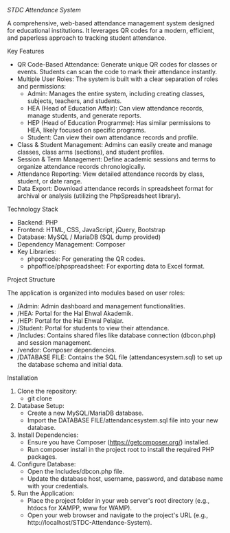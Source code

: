 *STDC Attendance System*

  A comprehensive, web-based attendance management system designed for educational
  institutions. It leverages QR codes for a modern, efficient, and paperless approach to
  tracking student attendance.

  Key Features

   * QR Code-Based Attendance: Generate unique QR codes for classes or events. Students can
     scan the code to mark their attendance instantly.
   * Multiple User Roles: The system is built with a clear separation of roles and
     permissions:
       * Admin: Manages the entire system, including creating classes, subjects, teachers,
         and students.
       * HEA (Head of Education Affair): Can view attendance records, manage students, and
         generate reports.
       * HEP (Head of Education Programme): Has similar permissions to HEA, likely focused on
         specific programs.
       * Student: Can view their own attendance records and profile.
   * Class & Student Management: Admins can easily create and manage classes, class arms
     (sections), and student profiles.
   * Session & Term Management: Define academic sessions and terms to organize attendance
     records chronologically.
   * Attendance Reporting: View detailed attendance records by class, student, or date range.
   * Data Export: Download attendance records in spreadsheet format for archival or analysis
     (utilizing the PhpSpreadsheet library).

  Technology Stack


   * Backend: PHP
   * Frontend: HTML, CSS, JavaScript, jQuery, Bootstrap
   * Database: MySQL / MariaDB (SQL dump provided)
   * Dependency Management: Composer
   * Key Libraries:
       * phpqrcode: For generating the QR codes.
       * phpoffice/phpspreadsheet: For exporting data to Excel format.

  Project Structure

  The application is organized into modules based on user roles:


   * /Admin: Admin dashboard and management functionalities.
   * /HEA: Portal for the Hal Ehwal Akademik.
   * /HEP: Portal for the Hal Ehwal Pelajar.
   * /Student: Portal for students to view their attendance.
   * /Includes: Contains shared files like database connection (dbcon.php) and session
     management.
   * /vendor: Composer dependencies.
   * /DATABASE FILE: Contains the SQL file (attendancesystem.sql) to set up the database
     schema and initial data.

  Installation

   1. Clone the repository:
       * git clone <your-repo-url>
   2. Database Setup:
       * Create a new MySQL/MariaDB database.
       * Import the DATABASE FILE/attendancesystem.sql file into your new database.
   3. Install Dependencies:
       * Ensure you have Composer (https://getcomposer.org/) installed.
       * Run composer install in the project root to install the required PHP packages.
   4. Configure Database:
       * Open the Includes/dbcon.php file.
       * Update the database host, username, password, and database name with your
         credentials.
   5. Run the Application:
       * Place the project folder in your web server's root directory (e.g., htdocs for
         XAMPP, www for WAMP).
       * Open your web browser and navigate to the project's URL (e.g.,
         http://localhost/STDC-Attendance-System).

